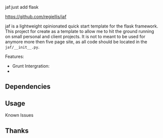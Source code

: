 jaf:just add flask

https://github.com/regiellis/jaf

jaf is a lightweight opinionated quick start template for the flask
framework. This project for create as a template to allow me to hit
the ground running on small personal and client projects. It is not
to meant to be used for anymore more then five page site, as all code
should be located in the `jaf/__init__.py`.


Features:
  * Grunt Intergration:
  *


Dependencies
------------




Usage
-----




Known Issues



Thanks
------

